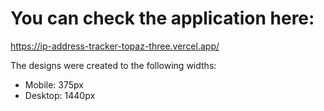 # You can check the application here:

https://ip-address-tracker-topaz-three.vercel.app/

The designs were created to the following widths:

- Mobile: 375px
- Desktop: 1440px
